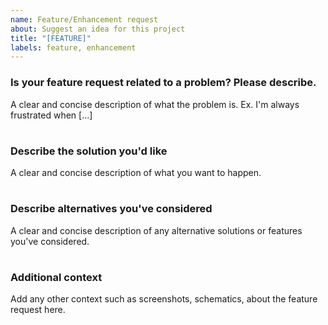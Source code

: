 ```yaml
---
name: Feature/Enhancement request
about: Suggest an idea for this project
title: "[FEATURE]"
labels: feature, enhancement
---
```


### Is your feature request related to a problem? Please describe.

A clear and concise description of what the problem is. Ex. I'm always frustrated when [...]

#

### Describe the solution you'd like

A clear and concise description of what you want to happen.

#

### Describe alternatives you've considered

A clear and concise description of any alternative solutions or features you've considered.

#

### Additional context

Add any other context such as screenshots, schematics, about the feature request here.